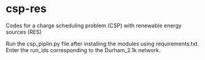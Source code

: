 # csp-res
Codes for a charge scheduling problem (CSP) with renewable energy sources (RES)

Run the csp_piplin.py file after installing the modules using requirements.txt. Enter the run_ids corresponding to the Durham_2.1k network.
